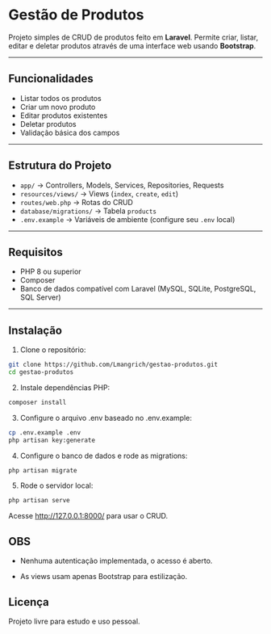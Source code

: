 # Gestão de Produtos

Projeto simples de CRUD de produtos feito em **Laravel**. Permite criar, listar, editar e deletar produtos através de uma interface web usando **Bootstrap**.

---

## Funcionalidades

-   Listar todos os produtos
-   Criar um novo produto
-   Editar produtos existentes
-   Deletar produtos
-   Validação básica dos campos

---

## Estrutura do Projeto

-   `app/` → Controllers, Models, Services, Repositories, Requests
-   `resources/views/` → Views (`index`, `create`, `edit`)
-   `routes/web.php` → Rotas do CRUD
-   `database/migrations/` → Tabela `products`
-   `.env.example` → Variáveis de ambiente (configure seu `.env` local)

---

## Requisitos

-   PHP 8 ou superior
-   Composer
-   Banco de dados compatível com Laravel (MySQL, SQLite, PostgreSQL, SQL Server)

---

## Instalação

1. Clone o repositório:

```bash
git clone https://github.com/Lmangrich/gestao-produtos.git
cd gestao-produtos
```

2. Instale dependências PHP:

```bash
composer install
```

3. Configure o arquivo .env baseado no .env.example:

```bash
cp .env.example .env
php artisan key:generate
```

4. Configure o banco de dados e rode as migrations:

```bash
php artisan migrate
```

5. Rode o servidor local:

```bash
php artisan serve
```

Acesse http://127.0.0.1:8000/ para usar o CRUD.

## OBS

-   Nenhuma autenticação implementada, o acesso é aberto.

-   As views usam apenas Bootstrap para estilização.

## Licença

Projeto livre para estudo e uso pessoal.
